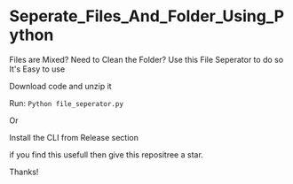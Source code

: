 # Seperate_Files_And_Folder_Using_Python
Files are Mixed?
Need to Clean the Folder?
Use this File Seperator to do so
It's Easy to use 

Download code and unzip it

Run:
`Python file_seperator.py`

Or

Install the CLI from Release section

if you find this usefull then give this repositree a star.

Thanks!
